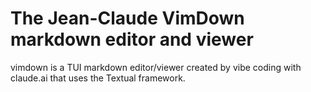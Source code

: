 # The Jean-Claude VimDown markdown editor and viewer

vimdown is a TUI markdown editor/viewer created by vibe coding with claude.ai that uses the Textual framework.
